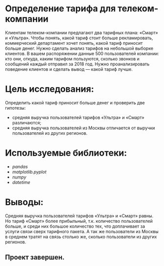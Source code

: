 # Определение тарифа для телеком-компании
Клиентам телеком-компании предлагают два тарифных плана: «Смарт» и «Ультра». Чтобы понять, какой тариф стоит больше рекламировать, коммерческий департамент хочет понять, какой тариф приносит больше денег. Нужно сделать анализ тарифов на небольшой выборке клиентов. В вашем распоряжении данные 500 пользователей компании: кто они, откуда, каким тарифом пользуются, сколько звонков и сообщений каждый отправил за 2018 год. Нужно проанализировать поведение клиентов и сделать вывод — какой тариф лучше.

# Цель исследования:
Определить какой тариф приносит больше денег и проверить две гипотезы:

- средняя выручка пользователей тарифов «Ультра» и «Смарт» различаются;
- средняя выручка пользователей из Москвы отличается от выручки пользователей из других регионов.
# Используемые библиотеки:
- *pandas*
- *matplotlib.pyplot*
- *numpy*
- *datetime*

# Выводы:
 Средняя выручка пользователей тарифов «Ультра» и «Смарт» равны. Но тариф «Смарт» более прибыльный, т.к. количество пользователей больше, и среди них большое количество тех, что доплачивает за услуги связи сверх тарифного пакета. А так же пользователи из Москвы в среднем тратят на связь столько же, сколько пользователи из других регионов.
## Проект завершен.
